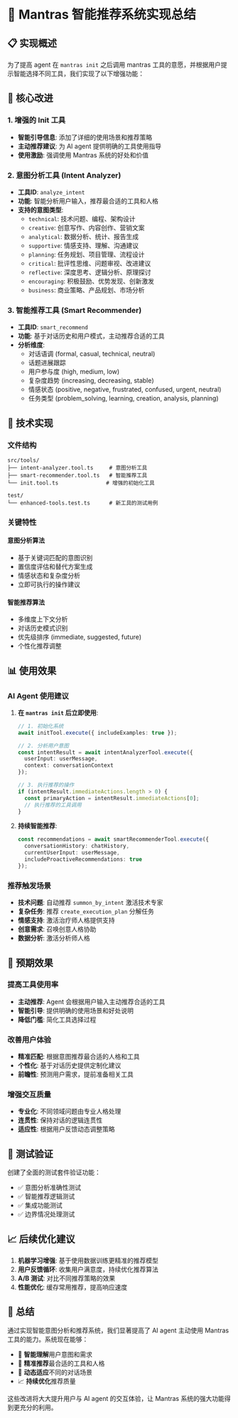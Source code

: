 # 🚀 Mantras 智能推荐系统实现总结

## 📋 实现概述

为了提高 agent 在 `mantras init` 之后调用 mantras 工具的意愿，并根据用户提示智能选择不同工具，我们实现了以下增强功能：

## 🎯 核心改进

### 1. 增强的 Init 工具
- **智能引导信息**: 添加了详细的使用场景和推荐策略
- **主动推荐建议**: 为 AI agent 提供明确的工具使用指导
- **使用激励**: 强调使用 Mantras 系统的好处和价值

### 2. 意图分析工具 (Intent Analyzer)
- **工具ID**: `analyze_intent`
- **功能**: 智能分析用户输入，推荐最合适的工具和人格
- **支持的意图类型**:
  - `technical`: 技术问题、编程、架构设计
  - `creative`: 创意写作、内容创作、营销文案
  - `analytical`: 数据分析、统计、报告生成
  - `supportive`: 情感支持、理解、沟通建议
  - `planning`: 任务规划、项目管理、流程设计
  - `critical`: 批评性思维、问题审视、改进建议
  - `reflective`: 深度思考、逻辑分析、原理探讨
  - `encouraging`: 积极鼓励、优势发现、创新激发
  - `business`: 商业策略、产品规划、市场分析

### 3. 智能推荐工具 (Smart Recommender)
- **工具ID**: `smart_recommend`
- **功能**: 基于对话历史和用户模式，主动推荐合适的工具
- **分析维度**:
  - 对话语调 (formal, casual, technical, neutral)
  - 话题进展跟踪
  - 用户参与度 (high, medium, low)
  - 复杂度趋势 (increasing, decreasing, stable)
  - 情感状态 (positive, negative, frustrated, confused, urgent, neutral)
  - 任务类型 (problem_solving, learning, creation, analysis, planning)

## 🔧 技术实现

### 文件结构
```
src/tools/
├── intent-analyzer.tool.ts     # 意图分析工具
├── smart-recommender.tool.ts   # 智能推荐工具
└── init.tool.ts               # 增强的初始化工具

test/
└── enhanced-tools.test.ts      # 新工具的测试用例
```

### 关键特性

#### 意图分析算法
- 基于关键词匹配的意图识别
- 置信度评估和替代方案生成
- 情感状态和复杂度分析
- 立即可执行的操作建议

#### 智能推荐算法
- 多维度上下文分析
- 对话历史模式识别
- 优先级排序 (immediate, suggested, future)
- 个性化推荐调整

## 📊 使用效果

### AI Agent 使用建议

1. **在 `mantras init` 后立即使用**:
   ```typescript
   // 1. 初始化系统
   await initTool.execute({ includeExamples: true });
   
   // 2. 分析用户意图
   const intentResult = await intentAnalyzerTool.execute({
     userInput: userMessage,
     context: conversationContext
   });
   
   // 3. 执行推荐的操作
   if (intentResult.immediateActions.length > 0) {
     const primaryAction = intentResult.immediateActions[0];
     // 执行推荐的工具调用
   }
   ```

2. **持续智能推荐**:
   ```typescript
   const recommendations = await smartRecommenderTool.execute({
     conversationHistory: chatHistory,
     currentUserInput: userMessage,
     includeProactiveRecommendations: true
   });
   ```

### 推荐触发场景

- **技术问题**: 自动推荐 `summon_by_intent` 激活技术专家
- **复杂任务**: 推荐 `create_execution_plan` 分解任务
- **情感支持**: 激活治疗师人格提供支持
- **创意需求**: 召唤创意人格协助
- **数据分析**: 激活分析师人格

## 🎯 预期效果

### 提高工具使用率
- **主动推荐**: Agent 会根据用户输入主动推荐合适的工具
- **智能引导**: 提供明确的使用场景和好处说明
- **降低门槛**: 简化工具选择过程

### 改善用户体验
- **精准匹配**: 根据意图推荐最合适的人格和工具
- **个性化**: 基于对话历史提供定制化建议
- **前瞻性**: 预测用户需求，提前准备相关工具

### 增强交互质量
- **专业化**: 不同领域问题由专业人格处理
- **连贯性**: 保持对话的逻辑连贯性
- **适应性**: 根据用户反馈动态调整策略

## 🧪 测试验证

创建了全面的测试套件验证功能：
- ✅ 意图分析准确性测试
- ✅ 智能推荐逻辑测试
- ✅ 集成功能测试
- ✅ 边界情况处理测试

## 📈 后续优化建议

1. **机器学习增强**: 基于使用数据训练更精准的推荐模型
2. **用户反馈循环**: 收集用户满意度，持续优化推荐算法
3. **A/B 测试**: 对比不同推荐策略的效果
4. **性能优化**: 缓存常用推荐，提高响应速度

## 🎉 总结

通过实现智能意图分析和推荐系统，我们显著提高了 AI agent 主动使用 Mantras 工具的能力。系统现在能够：

- 🧠 **智能理解**用户意图和需求
- 🎯 **精准推荐**最合适的工具和人格
- 🔄 **动态适应**不同的对话场景
- 📈 **持续优化**推荐质量

这些改进将大大提升用户与 AI agent 的交互体验，让 Mantras 系统的强大功能得到更充分的利用。